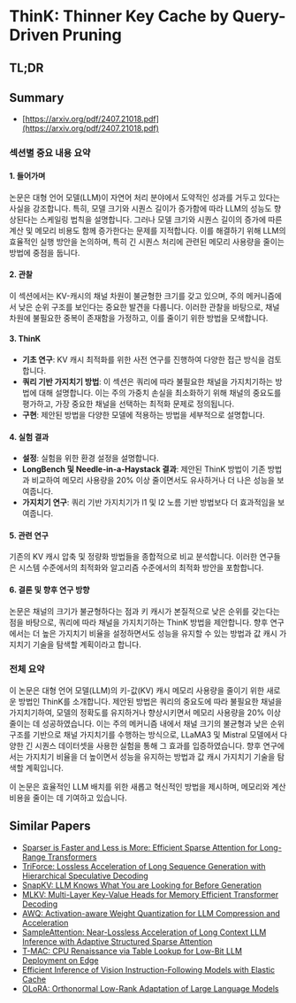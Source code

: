 # ThinK: Thinner Key Cache by Query-Driven Pruning
## TL;DR
## Summary
- [https://arxiv.org/pdf/2407.21018.pdf](https://arxiv.org/pdf/2407.21018.pdf)

### 섹션별 중요 내용 요약

#### 1. 들어가며
논문은 대형 언어 모델(LLM)이 자연어 처리 분야에서 도약적인 성과를 거두고 있다는 사실을 강조합니다. 특히, 모델 크기와 시퀀스 길이가 증가함에 따라 LLM의 성능도 향상된다는 스케일링 법칙을 설명합니다. 그러나 모델 크기와 시퀀스 길이의 증가에 따른 계산 및 메모리 비용도 함께 증가한다는 문제를 지적합니다. 이를 해결하기 위해 LLM의 효율적인 실행 방안을 논의하며, 특히 긴 시퀀스 처리에 관련된 메모리 사용량을 줄이는 방법에 중점을 둡니다.

#### 2. 관찰
이 섹션에서는 KV-캐시의 채널 차원이 불균형한 크기를 갖고 있으며, 주의 메커니즘에서 낮은 순위 구조를 보인다는 중요한 발견을 다룹니다. 이러한 관찰을 바탕으로, 채널 차원에 불필요한 중복이 존재함을 가정하고, 이를 줄이기 위한 방법을 모색합니다.

#### 3. ThinK
- **기초 연구**: KV 캐시 최적화를 위한 사전 연구를 진행하여 다양한 접근 방식을 검토합니다.
- **쿼리 기반 가지치기 방법**: 이 섹션은 쿼리에 따라 불필요한 채널을 가지치기하는 방법에 대해 설명합니다. 이는 주의 가중치 손실을 최소화하기 위해 채널의 중요도를 평가하고, 가장 중요한 채널을 선택하는 최적화 문제로 정의됩니다.
- **구현**: 제안된 방법을 다양한 모델에 적용하는 방법을 세부적으로 설명합니다.

#### 4. 실험 결과
- **설정**: 실험을 위한 환경 설정을 설명합니다.
- **LongBench 및 Needle-in-a-Haystack 결과**: 제안된 ThinK 방법이 기존 방법과 비교하여 메모리 사용량을 20% 이상 줄이면서도 유사하거나 더 나은 성능을 보여줍니다.
- **가지치기 연구**: 쿼리 기반 가지치기가 l1 및 l2 노름 기반 방법보다 더 효과적임을 보여줍니다.

#### 5. 관련 연구
기존의 KV 캐시 압축 및 정량화 방법들을 종합적으로 비교 분석합니다. 이러한 연구들은 시스템 수준에서의 최적화와 알고리즘 수준에서의 최적화 방안을 포함합니다.

#### 6. 결론 및 향후 연구 방향
논문은 채널의 크기가 불균형하다는 점과 키 캐시가 본질적으로 낮은 순위를 갖는다는 점을 바탕으로, 쿼리에 따라 채널을 가지치기하는 ThinK 방법을 제안합니다. 향후 연구에서는 더 높은 가지치기 비율을 설정하면서도 성능을 유지할 수 있는 방법과 값 캐시 가지치기 기술을 탐색할 계획이라고 합니다.

### 전체 요약
이 논문은 대형 언어 모델(LLM)의 키-값(KV) 캐시 메모리 사용량을 줄이기 위한 새로운 방법인 ThinK를 소개합니다. 제안된 방법은 쿼리의 중요도에 따라 불필요한 채널을 가지치기하여, 모델의 정확도를 유지하거나 향상시키면서 메모리 사용량을 20% 이상 줄이는 데 성공하였습니다. 이는 주의 메커니즘 내에서 채널 크기의 불균형과 낮은 순위 구조를 기반으로 채널 가지치기를 수행하는 방식으로, LLaMA3 및 Mistral 모델에서 다양한 긴 시퀀스 데이터셋을 사용한 실험을 통해 그 효과를 입증하였습니다. 향후 연구에서는 가지치기 비율을 더 높이면서 성능을 유지하는 방법과 값 캐시 가지치기 기술을 탐색할 계획입니다.

이 논문은 효율적인 LLM 배치를 위한 새롭고 혁신적인 방법을 제시하며, 메모리와 계산 비용을 줄이는 데 기여하고 있습니다.

## Similar Papers
- [Sparser is Faster and Less is More: Efficient Sparse Attention for Long-Range Transformers](2406.16747.md)
- [TriForce: Lossless Acceleration of Long Sequence Generation with Hierarchical Speculative Decoding](2404.11912.md)
- [SnapKV: LLM Knows What You are Looking for Before Generation](2404.14469.md)
- [MLKV: Multi-Layer Key-Value Heads for Memory Efficient Transformer Decoding](2406.09297.md)
- [AWQ: Activation-aware Weight Quantization for LLM Compression and Acceleration](2306.00978.md)
- [SampleAttention: Near-Lossless Acceleration of Long Context LLM Inference with Adaptive Structured Sparse Attention](2406.15486.md)
- [T-MAC: CPU Renaissance via Table Lookup for Low-Bit LLM Deployment on Edge](2407.00088.md)
- [Efficient Inference of Vision Instruction-Following Models with Elastic Cache](2407.18121.md)
- [OLoRA: Orthonormal Low-Rank Adaptation of Large Language Models](2406.01775.md)
